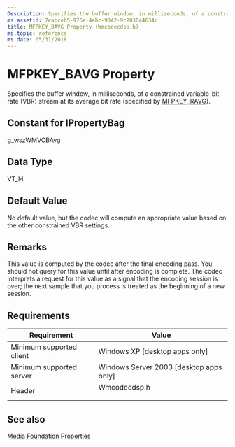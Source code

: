 ```yaml
---
Description: Specifies the buffer window, in milliseconds, of a constrained variable-bit-rate (VBR) stream at its average bit rate (specified by MFPKEY\_RAVG).
ms.assetid: 7eabceb5-976e-4ebc-9042-9c203044634c
title: MFPKEY_BAVG Property (Wmcodecdsp.h)
ms.topic: reference
ms.date: 05/31/2018
---
```


# MFPKEY\_BAVG Property

Specifies the buffer window, in milliseconds, of a constrained variable-bit-rate (VBR) stream at its average bit rate (specified by [MFPKEY\_RAVG](mfpkey-ravgproperty.md)).

## Constant for IPropertyBag

g\_wszWMVCBAvg

## Data Type

VT\_I4

## Default Value

No default value, but the codec will compute an appropriate value based on the other constrained VBR settings.

## Remarks

This value is computed by the codec after the final encoding pass. You should not query for this value until after encoding is complete. The codec interprets a request for this value as a signal that the encoding session is over; the next sample that you process is treated as the beginning of a new session.

## Requirements



| Requirement | Value |
|-------------------------------------|-----------------------------------------------------------------------------------------|
| Minimum supported client<br/> | Windows XP \[desktop apps only\]<br/>                                             |
| Minimum supported server<br/> | Windows Server 2003 \[desktop apps only\]<br/>                                    |
| Header<br/>                   | <dl> <dt>Wmcodecdsp.h</dt> </dl> |



## See also

<dl> <dt>

[Media Foundation Properties](media-foundation-properties.md)
</dt> </dl>

 

 




